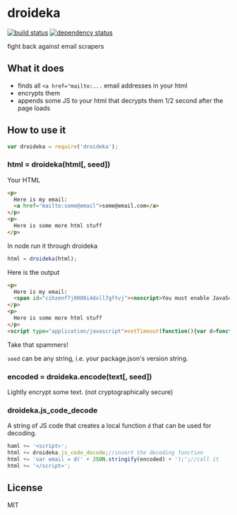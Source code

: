 # droideka

[![build status](https://secure.travis-ci.org/smallhelm/droideka.png)](https://travis-ci.org/smallhelm/droideka)
[![dependency status](https://david-dm.org/smallhelm/droideka.svg)](https://david-dm.org/smallhelm/droideka)

fight back against email scrapers

## What it does

 * finds all `<a href="mailto:...` email addresses in your html
 * encrypts them
 * appends some JS to your html that decrypts them 1/2 second after the page loads

## How to use it

```js
var droideka = require('droideka');
```

### html = droideka(html[, seed])

Your HTML
```html
<p>
  Here is my email:
  <a href="mailto:some@email">some@email.com</a>
</p>
<p>
  Here is some more html stuff
</p>
```

In node run it through droideka
```js
html = droideka(html);
```

Here is the output
```html
<p>
  Here is my email:
  <span id="cihzenf7j0000i4dxll7gftvj"><noscript>You must enable JavaScript to see the email.</noscript></span>
</p>
<p>
  Here is some more html stuff
</p>
<script type="application/javascript">setTimeout(function(){var d=function(b){var c=b.substring(0,87);b=b.substring(c.length);var e,f,g,h='',d;for(e=0;e<b.length;e++)f=b.charAt(e),g=c.indexOf(f),d=(g-b.length+c.length)%c.length,d=0>d?c.length+d:d,h+=0<=g?c[d]:f;return h};(function(){var a=document.getElementById("cihzenf7j0000i4dxll7gftvj");if(!a)return;a.innerHTML=d("eY\"1]U.ZbrBtmCh[-:VpK!6WuXx8dlwM2GJ,kfT#(RHD&5L}I^o7~F*4S0{qzO%n3>gsQPvA'@cyjN<9=)a+iE$Gf S7H9,&*f#AFUq6U*HdH*f#A&K6U*HdH*f#AG/fK");}());}, 500);</script>
```
Take that spammers!

`seed` can be any string, i.e. your package.json's version string.

### encoded = droideka.encode(text[, seed])

Lightly encrypt some text. (not cryptographically secure)

### droideka.js\_code\_decode

A string of JS code that creates a local function `d` that can be used for decoding.

```js
haml += '<script>';
html += droideka.js_code_decode;//insert the decoding function
html += 'var email = d(' + JSON.stringify(encoded) + ');';//call it
html += '</script>';
```

## License
MIT
